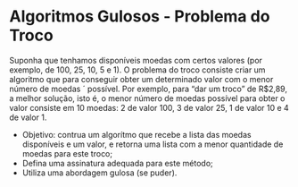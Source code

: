 # Algoritmos Gulosos - Problema do Troco

Suponha que tenhamos disponíveis moedas com certos valores (por exemplo, de 100, 25, 10, 5 e 1). O problema do
troco consiste criar um algoritmo que para conseguir obter um determinado valor com o menor número de moedas ´
possível.
Por exemplo, para “dar um troco” de R$2,89, a melhor solução, isto é, o menor número de 
moedas possível para obter o valor consiste em 10 moedas: 2 de valor 100, 3 de valor 25, 1 de valor 10
e 4 de valor 1.

* Objetivo: contrua um algorítmo que recebe a lista das moedas disponíveis e um valor, e retorna uma lista com a menor
quantidade de moedas para este troco;
* Defina uma assinatura adequada para este método;
* Utiliza uma abordagem gulosa (se puder).
